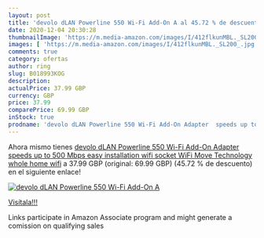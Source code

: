 ```yaml
---
layout: post
title: 'devolo dLAN Powerline 550 Wi-Fi Add-On A al 45.72 % de descuento'
date: 2020-12-04 20:30:28
thumbnailImage: 'https://m.media-amazon.com/images/I/412flkunMBL._SL200_.jpg'
images: [ 'https://m.media-amazon.com/images/I/412flkunMBL._SL200_.jpg' ]
comments: true
category: ofertas
author: ring
slug: B018993KOG
description:
actualPrice: 37.99 GBP
currency: GBP
price: 37.99
comparePrice: 69.99 GBP
inStock: true
prodname: 'devolo dLAN Powerline 550 Wi-Fi Add-On Adapter  speeds up to 500 Mbps  easy installation  wifi socket  WiFi Move Technology  whole home wifi'
---
```


Ahora mismo tienes [devolo dLAN Powerline 550 Wi-Fi Add-On Adapter  speeds up to 500 Mbps  easy installation  wifi socket  WiFi Move Technology  whole home wifi](https://www.amazon.co.uk/dp/B018993KOG/?tag=tolees0a-21) a 37.99 GBP (original: 69.99 GBP) (45.72 %  de descuento) en el siguiente enlace!

[![devolo dLAN Powerline 550 Wi-Fi Add-On A](https://m.media-amazon.com/images/I/412flkunMBL._SL200_.jpg)](https://www.amazon.co.uk/dp/B018993KOG/?tag=tolees0a-21)

[Visítala!!!](https://www.amazon.co.uk/dp/B018993KOG/?tag=tolees0a-21)

Links participate in Amazon Associate program and might generate a comission on qualifying sales
